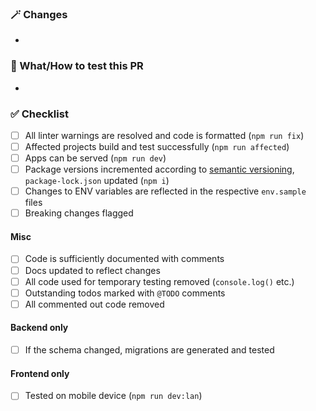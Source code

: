 ### ️🪄 Changes <!-- List significant changes -->

-

<!-- Delete this comment if you need '💥 Breaking Changes'
#### 💥 Breaking Changes

-

<!-- (optional) -->

<!-- Delete this comment if you need '🚧 TODO'
### 🚧 TODO

- [ ]

<!-- (optional - recommended for draft PRs) -->

### 🧪 What/How to test this PR <!-- Briefly outline what and how to test changes in this PR -->

-

### ✅ Checklist <!-- Ensure all of these points are covered before marking the PR as ready for review: -->

-   [ ] All linter warnings are resolved and code is formatted (`npm run fix`)
-   [ ] Affected projects build and test successfully (`npm run affected`)
-   [ ] Apps can be served (`npm run dev`)
-   [ ] Package versions incremented according to [semantic versioning](https://semver.org/), `package-lock.json` updated (`npm i`)
-   [ ] Changes to ENV variables are reflected in the respective `env.sample` files
-   [ ] Breaking changes flagged

#### Misc

-   [ ] Code is sufficiently documented with comments
-   [ ] Docs updated to reflect changes
-   [ ] All code used for temporary testing removed (`console.log()` etc.)
-   [ ] Outstanding todos marked with `@TODO` comments
-   [ ] All commented out code removed

#### Backend only <!-- Remove/ignore this section if the PR only contains frontend changes -->

-   [ ] If the schema changed, migrations are generated and tested

#### Frontend only <!-- Remove/ignore this section if the PR only contains backend changes -->

-   [ ] Tested on mobile device (`npm run dev:lan`)
